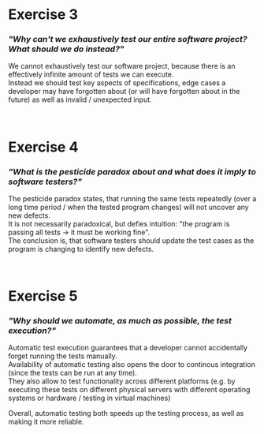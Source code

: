 # Exercise 3

### *"Why can't we exhaustively test our entire software project? What should we do instead?"*

We cannot exhaustively test our software project, because there is an effectively infinite amount of tests we can execute.  
Instead we should test key aspects of specifications, edge cases a developer may have forgotten about (or will have forgotten about in the future) as well as invalid / unexpected input.

<br/>

# Exercise 4

### *"What is the pesticide paradox about and what does it imply to software testers?"*

The pesticide paradox states, that running the same tests repeatedly (over a long time period / when the tested program changes) will not uncover any new defects.  
It is not necessarily paradoxical, but defies intuition: "the program is passing all tests -> it must be working fine".  
The conclusion is, that software testers should update the test cases as the program is changing to identify new defects.

<br/>

# Exercise 5

### *"Why should we automate, as much as possible, the test execution?"*

Automatic test execution guarantees that a developer cannot accidentally forget running the tests manually.  
Availability of automatic testing also opens the door to continous integration (since the tests can be run at any time).  
They also allow to test functionality across different platforms (e.g. by executing these tests on different physical servers with different operating systems or hardware / testing in virtual machines)

Overall, automatic testing both speeds up the testing process, as well as making it more reliable.